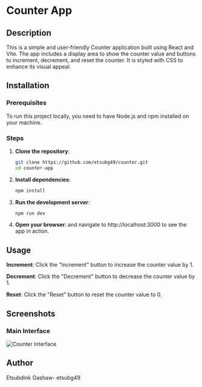 # Counter App

## Description
This is a simple and user-friendly Counter application built using React and Vite. The app includes a display area to show the counter value and buttons to increment, decrement, and reset the counter. It is styled with CSS to enhance its visual appeal.

## Installation

### Prerequisites
To run this project locally, you need to have Node.js and npm installed on your machine.

### Steps
1. **Clone the repository**:
   ```bash
   git clone https://github.com/etsubg49/counter.git
   cd counter-app
2. **Install dependencies**:
    ```bash
    npm install
3. **Run the development server**:
    ```bash
    npm run dev
4. **Open your browser**:
    and navigate to http://localhost:3000 to see the app in action.
## Usage

**Increment**: Click the "Increment" button to increase the counter value by 1.

**Decrement**: Click the "Decrement" button to decrease the counter value by 1.

**Reset**: Click the "Reset" button to reset the counter value to 0.
## Screenshots
### Main Interface
![Counter Interface](https://github.com/etsubg49/GDGtasks/blob/main/task%203/screenshots/counter%20Interface.png)
## Author
Etsubdink Gashaw- etsubg49
